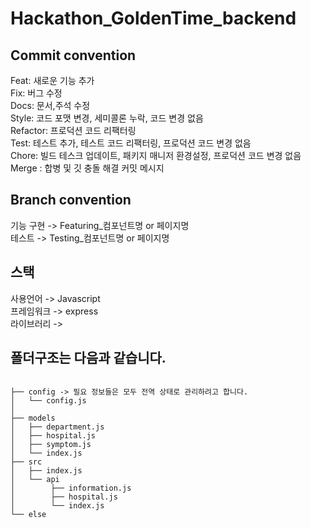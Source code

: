 # Hackathon_GoldenTime_backend

## **Commit convention** 
Feat: 새로운 기능 추가  
Fix: 버그 수정  
Docs: 문서,주석 수정  
Style: 코드 포맷 변경, 세미콜론 누락, 코드 변경 없음  
Refactor: 프로덕션 코드 리팩터링  
Test: 테스트 추가, 테스트 코드 리팩터링, 프로덕션 코드 변경 없음  
Chore: 빌드 테스크 업데이트, 패키지 매니저 환경설정, 프로덕션 코드 변경 없음  
Merge : 합병 및 깃 충돌 해결 커밋 메시지  


## **Branch convention**
기능 구현 -> Featuring_컴포넌트명 or 페이지명  
테스트 -> Testing_컴포넌트명 or 페이지명

## **스택** 
사용언어 -> Javascript  
프레임워크 -> express  
라이브러리 ->   

## **폴더구조**는 다음과 같습니다.
```

├── config -> 필요 정보들은 모두 전역 상태로 관리하려고 합니다.
│   └── config.js
│
├── models
│   ├── department.js
│   ├── hospital.js
│   ├── symptom.js
│   └── index.js
├── src
│   ├── index.js
│   └── api
│        ├── information.js
│        ├── hospital.js
│        └── index.js
└── else
```
